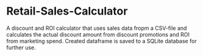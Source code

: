 # Retail-Sales-Calculator

A discount and ROI calculator that uses sales data fropm a CSV-file and calculates the actual discount amount from discount promotions and ROI from marketing spend. 
Created dataframe is saved to a SQLite database for further use. 
